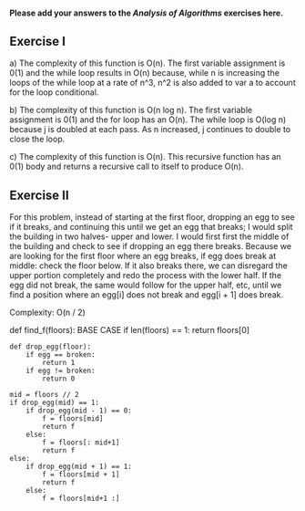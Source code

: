 #### Please add your answers to the ***Analysis of  Algorithms*** exercises here.

## Exercise I

a) The complexity of this function is O(n). The first variable assignment is 0(1) and the while loop results in O(n) because, while n is increasing the loops of the while loop at a rate of n^3, n^2 is also added to var a to account for the loop conditional. 


b) The complexity of this function is O(n log n). The first variable assignment is 0(1) and the for loop has an O(n). The while loop is O(log n) because j is doubled at each pass. As n increased, j continues to double to close the loop.


c) The complexity of this function is O(n). This recursive function has an 0(1) body and returns a recursive call to itself to produce O(n). 

## Exercise II

For this problem, instead of starting at the first floor, dropping an egg to see if it breaks, and continuing this until we get an egg that breaks; I would split the building in two halves- upper and lower. I would first first the middle of the building and check to see if dropping an egg there breaks. Because we are looking for the first floor where an egg breaks, if egg does break at middle: check the floor below. If it also breaks there, we can disregard the upper portion completely and redo the process with the lower half. If the egg did not break, the same would follow for the upper half, etc, until we find a position where an egg[i] does not break and egg[i + 1] does break.

Complexity: O(n / 2)

def find_f(floors):
    BASE CASE
    if len(floors) == 1:
        return floors[0]

    def drop_egg(floor):
        if egg == broken:
            return 1
        if egg != broken:
            return 0

    mid = floors // 2
    if drop_egg(mid) == 1:
        if drop_egg(mid - 1) == 0:
            f = floors[mid]
            return f
        else:
            f = floors[: mid+1]
            return f
    else:
        if drop_egg(mid + 1) == 1:
            f = floors[mid + 1]
            return f
        else:
            f = floors[mid+1 :]